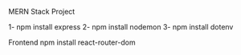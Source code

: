 MERN Stack Project

1- npm install express
2- npm install nodemon
3- npm install dotenv

Frontend
npm install react-router-dom